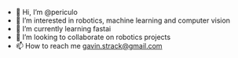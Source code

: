- 👋 Hi, I’m @periculo
- 👀 I’m interested in robotics, machine learning and computer vision
- 🌱 I’m currently learning fastai
- 💞️ I’m looking to collaborate on robotics projects
- 📫 How to reach me gavin.strack@gmail.com

<!---
periculo/periculo is a ✨ special ✨ repository because its `README.md` (this file) appears on your GitHub profile.
You can click the Preview link to take a look at your changes.
--->
